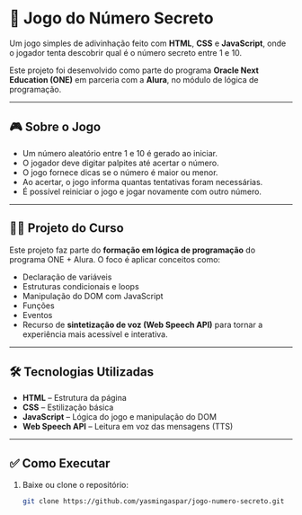 # 🔢 Jogo do Número Secreto

Um jogo simples de adivinhação feito com **HTML**, **CSS** e **JavaScript**, onde o jogador tenta descobrir qual é o número secreto entre 1 e 10.

Este projeto foi desenvolvido como parte do programa **Oracle Next Education (ONE)** em parceria com a **Alura**, no módulo de lógica de programação.

---

## 🎮 Sobre o Jogo

- Um número aleatório entre 1 e 10 é gerado ao iniciar.
- O jogador deve digitar palpites até acertar o número.
- O jogo fornece dicas se o número é maior ou menor.
- Ao acertar, o jogo informa quantas tentativas foram necessárias.
- É possível reiniciar o jogo e jogar novamente com outro número.

---

## 🧑‍🏫 Projeto do Curso

Este projeto faz parte do **formação em lógica de programação** do programa ONE + Alura. O foco é aplicar conceitos como:

- Declaração de variáveis
- Estruturas condicionais e loops
- Manipulação do DOM com JavaScript
- Funções
- Eventos
- Recurso de **sintetização de voz (Web Speech API)** para tornar a experiência mais acessível e interativa.

---

## 🛠 Tecnologias Utilizadas

- **HTML** – Estrutura da página
- **CSS** – Estilização básica
- **JavaScript** – Lógica do jogo e manipulação do DOM
- **Web Speech API** – Leitura em voz das mensagens (TTS)

---

## ✅ Como Executar

1. Baixe ou clone o repositório:
   ```bash
   git clone https://github.com/yasmingaspar/jogo-numero-secreto.git


